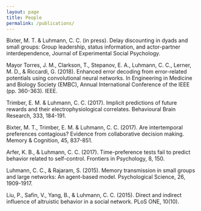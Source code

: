 ```yaml
---
layout: page
title: People
permalink: /publications/
---
```


Bixter, M. T. & Luhmann, C. C. (in press). Delay discounting in dyads and small groups: Group leadership, status information, and actor-partner interdependence, Journal of Experimental Social Psychology.

Mayor Torres, J. M., Clarkson, T., Stepanov, E. A., Luhmann, C. C., Lerner, M. D., & Riccardi, G. (2018). Enhanced error decoding from error-related potentials using convolutional neural networks. In Engineering in Medicine and Biology Society (EMBC), Annual International Conference of the IEEE (pp. 360-363). IEEE.

Trimber, E. M. & Luhmann, C. C. (2017). Implicit predictions of future rewards and their electrophysiological correlates. Behavioural Brain Research, 333, 184-191.

Bixter, M. T., Trimber, E. M. & Luhmann, C. C. (2017). Are intertemporal preferences contagious? Evidence from collaborative decision making. Memory & Cognition, 45, 837-851.

Arfer, K. B., & Luhmann, C. C. (2017). Time-preference tests fail to predict behavior related to self-control. Frontiers in Psychology, 8, 150.

Luhmann, C. C., & Rajaram, S. (2015). Memory transmission in small groups and large networks: An agent-based model. Psychological Science, 26, 1909-1917.

Liu, P., Safin, V., Yang, B., & Luhmann, C. C. (2015). Direct and indirect influence of altruistic behavior in a social network. PLoS ONE, 10(10).

